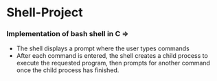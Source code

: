 # Shell-Project

 ### Implementation of bash shell in C => 
 
 * The shell displays a prompt where the user types commands
 * After each command is entered, the shell creates a child process to execute the requested program, then prompts for another command once the child process has finished.
